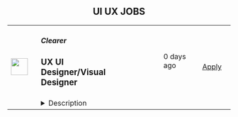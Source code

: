 <div align="center"><h2>UI UX JOBS</h2></div><table><tr>
                <td width="100" height="100" rowspan="2">
                    <img src="https://avatars.githubusercontent.com/u/100294047?s=200&v=4" width="38px" height="auto">
                </td>
                <td width="300">
                    <h5>Clearer</h5>
                    <h3>UX UI Designer/Visual Designer</h3>
                </td>
                <td width="300">
                    <code></code>
                </td>
                <td width="200">
                <text>0 days ago</text>
                </td>
                <td width="100" rowspan="2">
                <a href="https://jobs.lever.co/Clearer/811f56e8-2541-489e-a9fe-e738f66d2085" align="right" target="_blank">Apply</a>
                </td>
            </tr>
            <tr>
                <td colspan="3">
                <details><summary>Description</summary>
                <div><b style="font-size: 16px;">About Us: </b><span style="font-size: 16px;">Take the Clearer route to smart career growth. At </span><a rel="noopener noreferrer" class="postings-link" href="http://Clearer.io"><span style="font-size: 16px;">Clearer.io</span></a><span style="font-size: 16px;">, we’re reimagining eCommerce by enhancing search, discovery, and customer engagement through a standout suite of innovative apps. Our mission is straightforward yet powerful: to empower our partners with solutions that streamline their operations, foster customer trust, and drive sustainable growth. We’re not just about technology—we’re about making eCommerce smarter, simpler, and more impactful, delivering solutions that inspire confidence and create real results.</span></div><div><span style="font-size: 16px;">With fresh investment and rapid growth, this is the perfect time to join our journey. When you become part of </span><a rel="noopener noreferrer" class="postings-link" href="http://Clearer.io"><span style="font-size: 16px;">Clearer.io</span></a><span style="font-size: 16px;">, you step into a role where your work truly matters. Here, you’ll have the opportunity to own your projects, drive outcomes, and make an impact within a supportive, diverse team of professionals dedicated to customer success. We value clarity, results, and a customer-centric approach that keeps us focused on delivering real value to our partners every step of the way.</span></div><div><span style="font-size: 16px;">If you’re ready to cut through the clutter and focus on what really matters in a dynamic eCommerce landscape, </span><a rel="noopener noreferrer" class="postings-link" href="http://Clearer.io"><span style="font-size: 16px;">Clearer.io</span></a><span style="font-size: 16px;"> is the place to grow, lead, and shape the future of online retail. Join us, and be part of a team that’s committed to making eCommerce clearer, more efficient, and more rewarding for everyone.</span></div><div><br></div><div><b style="font-size: 16px;">Your impact: </b><a rel="noopener noreferrer" class="postings-link" href="http://Clearer.io"><span style="font-size: 16px;">Clearer.io</span></a><span style="font-size: 16px;"> is seeking a talented UX UI Designer/Visual Designer with extensive experience in UX/UI to join our Product Design team.</span></div><div><span style="font-size: 16px;">As a UX UI Designer/Visual Designer, you will play a pivotal role in shaping exceptional user experiences across our digital products. This role requires a blend of creativity, collaboration, and technical expertise to design and refine user interfaces that are both intuitive and visually appealing. You will work closely with cross-functional teams to deliver impactful designs that drive user satisfaction and business success.</span></div><div><b style="font-size: 16px;">About Us: </b><span style="font-size: 16px;">Take the Clearer route to smart career growth. At </span><a href="http://Clearer.io" class="postings-link" target="_blank" rel="noopener noreferrer"><span style="font-size: 16px;">Clearer.io</span></a><span style="font-size: 16px;">, we’re reimagining eCommerce by enhancing search, discovery, and customer engagement through a standout suite of innovative apps. Our mission is straightforward yet powerful: to empower our partners with solutions that streamline their operations, foster customer trust, and drive sustainable growth. We’re not just about technology—we’re about making eCommerce smarter, simpler, and more impactful, delivering solutions that inspire confidence and create real results.</span></div><div><span style="font-size: 16px;">With fresh investment and rapid growth, this is the perfect time to join our journey. When you become part of </span><a href="http://Clearer.io" class="postings-link" target="_blank" rel="noopener noreferrer"><span style="font-size: 16px;">Clearer.io</span></a><span style="font-size: 16px;">, you step into a role where your work truly matters. Here, you’ll have the opportunity to own your projects, drive outcomes, and make an impact within a supportive, diverse team of professionals dedicated to customer success. We value clarity, results, and a customer-centric approach that keeps us focused on delivering real value to our partners every step of the way.</span></div><div><span style="font-size: 16px;">If you’re ready to cut through the clutter and focus on what really matters in a dynamic eCommerce landscape, </span><a href="http://Clearer.io" class="postings-link" target="_blank" rel="noopener noreferrer"><span style="font-size: 16px;">Clearer.io</span></a><span style="font-size: 16px;"> is the place to grow, lead, and shape the future of online retail. Join us, and be part of a team that’s committed to making eCommerce clearer, more efficient, and more rewarding for everyone.</span></div><div><br></div><div><b style="font-size: 16px;">Your impact: </b><a href="http://Clearer.io" class="postings-link" target="_blank" rel="noopener noreferrer"><span style="font-size: 16px;">Clearer.io</span></a><span style="font-size: 16px;"> is seeking a talented UX UI Designer/Visual Designer with extensive experience in UX/UI to join our Product Design team.</span></div><div><span style="font-size: 16px;">As a UX UI Designer/Visual Designer, you will play a pivotal role in shaping exceptional user experiences across our digital products. This role requires a blend of creativity, collaboration, and technical expertise to design and refine user interfaces that are both intuitive and visually appealing. You will work closely with cross-functional teams to deliver impactful designs that drive user satisfaction and business success.</span></div><h3>What you’ll do:</h3><li>Craft user interfaces for our products with a strong emphasis on delivering seamless and engaging user experiences while adhering to established design systems.</li><li>Create, maintain, and enhance design system components to ensure consistency and scalability across all products.</li><li>Design graphic illustrations, icons, and AI-generated images that align with our product’s style and the overall design system.</li><li>Develop high-quality mockups and prototypes to communicate user flows, interactions, and proof of concepts effectively.</li><li>Partner with Product Managers and engineering teams throughout the development cycle to ensure design requirements are clearly defined and implemented.&nbsp;&nbsp;</li><li>Research and develop tailored design systems based on product requirements, whether for e-commerce websites, B2B applications, or other scopes.</li><li>Identify and troubleshoot UX/UI challenges, implementing user-centered solutions that elevate the design.</li><li>Stay updated on the latest design trends and propose innovative ideas to enhance our applications and marketing websites.</li><li>Deepen your understanding of our products and technologies to create simplified, highly usable, and impactful product experiences.</li><li>Leverage customer feedback and analytics data to refine and optimize the performance of new and existing features.</li><li>Demonstrate the flexibility to work effectively with global teams across different time zones and cultures.</li><li>Thrive in both independent projects and collaborative team environments, ensuring the highest quality of work.</li><h3>What you’ll bring:</h3><li>At least 1+ years of professional experience in UI Design.</li><li>A portfolio showcasing excellence in interaction design, visual design.</li><li>Proficiency in Figma, including advanced features like Components, Auto Layout, and Responsive Design.</li><li>Strong expertise in the Adobe Creative Suite for graphic and UI asset creation.</li><li>Strong English skills—both written and spoken—to effectively communicate and collaborate with global, cross-functional teams.</li><li>Bachelor’s or Master’s degree in Design, with a focus on UI, or related arts fields.</li><li>Good time management skills.</li><li>A meticulous eye for detail, ensuring high-quality designs.</li><li>Demonstrated experience designing for SaaS/PaaS products.</li><li>Hands-on experience building and applying design systems to ensure consistency and scalability across products.</li><li>Deep understanding of user-centered design principles, best practices, and inclusive design.</li><li>Familiarity with accessibility standards and a strong desire to continue learning in this area.</li><li>Proven ability to manage multiple projects simultaneously while maintaining focus and delivering results.</li><h3>Why choose Clearer.io?</h3><li><b>Customers at the heart</b>: We make our customers the stars of our show and help them thrive. When they grow, so do we. We obsess over their needs so we can dream big on their behalf.</li><li><b>Purposeful progress:</b> We harness our ingenuity to keep leveling up and growing stronger. We take initiative, think boldly, and don’t settle for the status quo. Every risk teaches us something new.</li><li><b>Endless innovation: </b>We take action, refine our work, and drive meaningful growth for each other and our customers. Humble in our pursuit, we continuously seek to improve. We ask ‘How can we help?’ striving always to make a meaningful.</li><li><b>Always open:</b> With transparency we simplify the complex, collaborate globally and empower everyone. We believe openness in our communication - with customers, partners, and team members - is essential for building strong relationships.</li><div><br></div><div><b>Clear Benefits:&nbsp;</b></div><li>100% Remote Culture: Work from anywhere that brings you happiness.</li><li>Performance-based Year-End Bonus: Recognizing and rewarding your individual contributions.</li><li>Wellness Allowance: Support for classes promoting physical and mental health.</li><li>Time Off: 20 days/year, in addition to Vietnam holidays.</li><li>MacBook Provided.</li><li>Collaborative Events: Offline meet-ups, monthly gatherings, year-end party, and company trips.</li><li>Continuous Learning: Technical and general workshops, online resources.</li><li>Health and Wellness Benefits: Generali Health Care, annual check-up.</li><li>International Exposure: Enhance expertise and English communication skills.</li><div><br></div><div><b>Be a part of </b><a rel="noopener noreferrer" class="postings-link" href="http://Clearer.io"><b>Clearer.io</b></a>—where your expertise fuels real change in eCommerce. Come and join us- it’s clear we’re the place to be!</div>
                </details>
                </td>
            </tr></table>